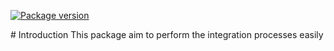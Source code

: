 
<p align="left">
	<a href="https://pypi.org/project/fastapi" target="_blank">
			<img src="https://img.shields.io/pypi/v/pdip?color=%2334D058&label=pypi%20package" alt="Package version">
	</a>
</p>
# Introduction 
This package aim to perform the integration processes easily 
